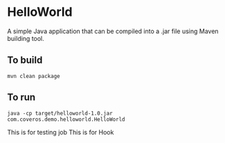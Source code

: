 HelloWorld
==========

A simple Java application that can be compiled into a .jar file using Maven building tool.

To build
--------
    mvn clean package

To run
------
    java -cp target/helloworld-1.0.jar com.coveros.demo.helloworld.HelloWorld
This is for testing job
This is for Hook

